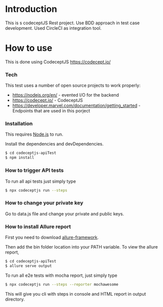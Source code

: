 # Introduction
This is s codeceptJS Rest project. Use BDD approach in test case development. Used CircleCI as integration tool.

# How to use
This is done using CodeceptJS https://codecept.io/

### Tech
This test uses a number of open source projects to work properly:

* https://nodejs.org/en/ - evented I/O for the backend
* https://codecept.io/ - CodeceptJS
* https://developer.marvel.com/documentation/getting_started - Endpoints that are used in this porject

### Installation
This requires [Node.js](https://nodejs.org/) to run.

Install the dependencies and devDependencies.

```sh
$ cd codeceptjs-apiTest
$ npm install
```

### How to trigger API tests
To run all api tests just simply type

```sh
$ npx codeceptjs run --steps
```

### How to change your private key

Go to data.js file and change your private and public keys.

### How to install Allure report

First you need to download [allure-framework](https://github.com/allure-framework/allure2/releases).

Then add the bin folder location into your PATH variable.
To view the allure report,

```sh
$ cd codeceptjs-apiTest
$ allure serve output
```

To run all e2e tests with mocha report, just simply type

```sh
$ npx codeceptjs run --steps --reporter mochawesome
```

This will give you cli with steps in console and HTML report in output directory.
